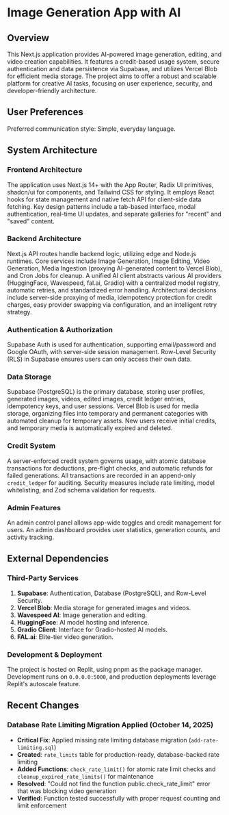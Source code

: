 # Image Generation App with AI

## Overview
This Next.js application provides AI-powered image generation, editing, and video creation capabilities. It features a credit-based usage system, secure authentication and data persistence via Supabase, and utilizes Vercel Blob for efficient media storage. The project aims to offer a robust and scalable platform for creative AI tasks, focusing on user experience, security, and developer-friendly architecture.

## User Preferences
Preferred communication style: Simple, everyday language.

## System Architecture

### Frontend Architecture
The application uses Next.js 14+ with the App Router, Radix UI primitives, shadcn/ui for components, and Tailwind CSS for styling. It employs React hooks for state management and native fetch API for client-side data fetching. Key design patterns include a tab-based interface, modal authentication, real-time UI updates, and separate galleries for "recent" and "saved" content.

### Backend Architecture
Next.js API routes handle backend logic, utilizing edge and Node.js runtimes. Core services include Image Generation, Image Editing, Video Generation, Media Ingestion (proxying AI-generated content to Vercel Blob), and Cron Jobs for cleanup. A unified AI client abstracts various AI providers (HuggingFace, Wavespeed, fal.ai, Gradio) with a centralized model registry, automatic retries, and standardized error handling. Architectural decisions include server-side proxying of media, idempotency protection for credit charges, easy provider swapping via configuration, and an intelligent retry strategy.

### Authentication & Authorization
Supabase Auth is used for authentication, supporting email/password and Google OAuth, with server-side session management. Row-Level Security (RLS) in Supabase ensures users can only access their own data.

### Data Storage
Supabase (PostgreSQL) is the primary database, storing user profiles, generated images, videos, edited images, credit ledger entries, idempotency keys, and user sessions. Vercel Blob is used for media storage, organizing files into temporary and permanent categories with automated cleanup for temporary assets. New users receive initial credits, and temporary media is automatically expired and deleted.

### Credit System
A server-enforced credit system governs usage, with atomic database transactions for deductions, pre-flight checks, and automatic refunds for failed generations. All transactions are recorded in an append-only `credit_ledger` for auditing. Security measures include rate limiting, model whitelisting, and Zod schema validation for requests.

### Admin Features
An admin control panel allows app-wide toggles and credit management for users. An admin dashboard provides user statistics, generation counts, and activity tracking.

## External Dependencies

### Third-Party Services
1.  **Supabase**: Authentication, Database (PostgreSQL), and Row-Level Security.
2.  **Vercel Blob**: Media storage for generated images and videos.
3.  **Wavespeed AI**: Image generation and editing.
4.  **HuggingFace**: AI model hosting and inference.
5.  **Gradio Client**: Interface for Gradio-hosted AI models.
6.  **FAL.ai**: Elite-tier video generation.

### Development & Deployment
The project is hosted on Replit, using pnpm as the package manager. Development runs on `0.0.0.0:5000`, and production deployments leverage Replit's autoscale feature.

## Recent Changes

### Database Rate Limiting Migration Applied (October 14, 2025)
- **Critical Fix**: Applied missing rate limiting database migration (`add-rate-limiting.sql`)
- **Created**: `rate_limits` table for production-ready, database-backed rate limiting
- **Added Functions**: `check_rate_limit()` for atomic rate limit checks and `cleanup_expired_rate_limits()` for maintenance
- **Resolved**: "Could not find the function public.check_rate_limit" error that was blocking video generation
- **Verified**: Function tested successfully with proper request counting and limit enforcement